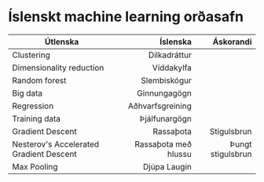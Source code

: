 # Íslenskt machine learning orðasafn
| Útlenska | Íslenska | Áskorandi |
| ---------- | ----------:| ------------:|
| Clustering | Dilkadráttur| 
| Dimensionality reduction | Víddakylfa |
| Random forest | Slembiskógur |
| Big data | Ginnungagögn |  
| Regression | Aðhvarfsgreining |
| Training data | Þjálfunargögn |    
| Gradient Descent | Rassaþota | Stigulsbrun |
| Nesterov's Accelerated Gradient Descent | Rassaþota með hlussu | Þungt stigulsbrun |
| Max Pooling | Djúpa Laugin | 
